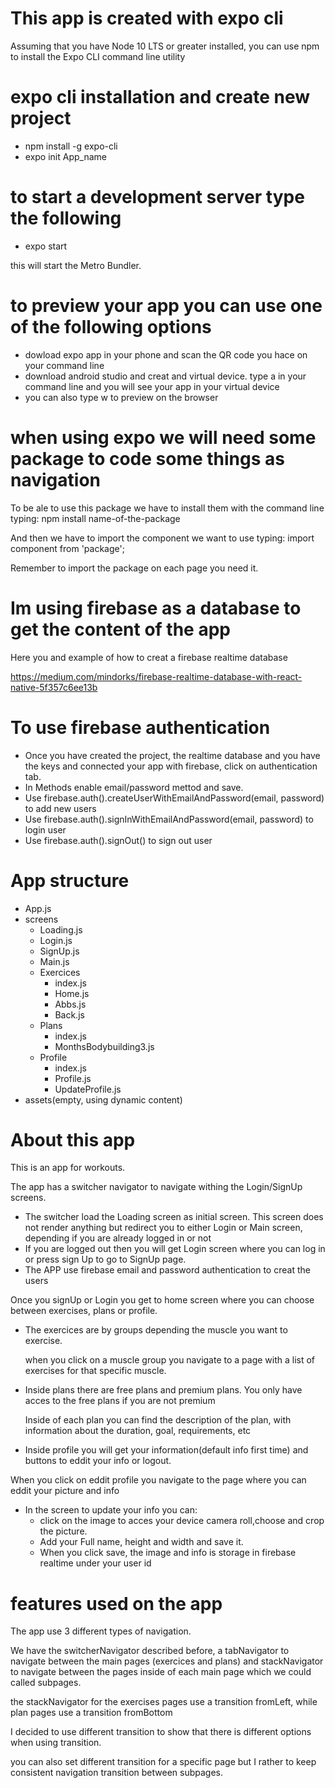 # This app is created with expo cli 
Assuming that you have Node 10 LTS or greater installed, you can use npm to install the Expo CLI command line utility

# expo cli installation and create new project

- npm install -g expo-cli
- expo init App_name

# to start a development server type the following

- expo start

this will start the Metro Bundler.

# to preview your app you can use one of the following options

- dowload expo app in your phone and scan the QR code you hace on your command line
- download android studio and creat and virtual device. type a in your command line and you will see your app in your virtual device
- you can also type w to preview on the browser

# when using expo we will need some package to code some things as navigation
To be ale to use this package we have to install them with the command line typing: npm install name-of-the-package

And then we have to import the component we want to use typing: import component from 'package';

Remember to import the package on each page you need it.

# Im using firebase as a database to get the content of the app

  Here you and example of how to creat a firebase realtime database

  https://medium.com/mindorks/firebase-realtime-database-with-react-native-5f357c6ee13b

# To use firebase authentication
  - Once you have created the project, the realtime database and you have the keys and connected your app with firebase, click on authentication tab.
  - In Methods enable email/password mettod and save.
  - Use firebase.auth().createUserWithEmailAndPassword(email, password) to add new users
  - Use firebase.auth().signInWithEmailAndPassword(email, password) to login user
  - Use firebase.auth().signOut() to sign out user

# App structure

- App.js
- screens
  - Loading.js
  - Login.js
  - SignUp.js
  - Main.js
  - Exercices
    - index.js
    - Home.js
    - Abbs.js
    - Back.js
  - Plans
    - index.js
    - MonthsBodybuilding3.js
  - Profile
    - index.js
    - Profile.js
    - UpdateProfile.js
- assets(empty, using dynamic content)

# About this app

This is an app for workouts.

The app has a switcher navigator to navigate withing the Login/SignUp screens.

 - The switcher load the Loading screen as initial screen. 
   This screen does not render anything but redirect you to either Login or Main screen, depending if you are already logged in or not
 - If you are logged out then you will get Login screen where you can log in or press sign Up to go to SignUp page.
 - The APP use firebase email and password authentication to creat the users

Once you signUp or Login you get to home screen where you can choose between exercises, plans or profile.

- The exercices are by groups depending the muscle you want to exercise.

  when you click on a muscle group you navigate to a page with a list of exercises for that specific muscle.

- Inside plans there are free plans and premium plans. You only have acces to the free plans if you are not premium

  Inside of each plan you can find the description of the plan, with information about the duration, goal, requirements, etc

- Inside profile you will get your information(default info first time) and buttons to eddit your info or logout.

When you click on eddit profile you navigate to the page where you can eddit your picture and info

- In the screen to update your info you can:
  - click on the image to acces your device camera roll,choose and crop the picture.
  - Add your Full name, height and width and save it.
  - When you click save, the image and info is storage in firebase realtime under your user id


# features used on the app

The app use 3 different types of navigation.

We have the switcherNavigator described before, a tabNavigator to navigate between the main pages (exercices and plans) and stackNavigator to navigate between the pages inside of each main page which we could called subpages.

the stackNavigator for the exercises pages use a transition fromLeft, while plan pages use a transition fromBottom

I decided to use different transition to show that there is different options when using transition.

you can also set different transition for a specific page but I rather to keep consistent navigation transition between subpages.
